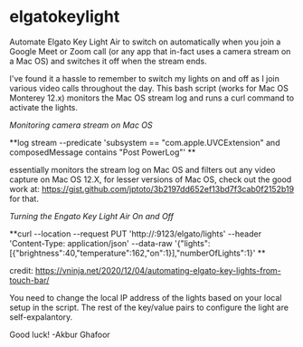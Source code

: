 # elgatokeylight
Automate Elgato Key Light Air to switch on automatically when you join a Google Meet or Zoom call (or any app that in-fact uses a camera stream on a Mac OS) and switches it off when the stream ends.

I've found it a hassle to remember to switch my lights on and off as I join various video calls throughout the day.  This bash script (works for Mac OS Monterey 12.x) monitors the Mac OS stream log and runs a curl command to activate the lights.

_Monitoring camera stream on Mac OS_

**log stream --predicate 'subsystem == "com.apple.UVCExtension" and composedMessage contains "Post PowerLog"' **

essentially monitors the stream log on Mac OS and filters out any video capture on Mac OS 12.X, for lesser versions of Mac OS, check out the good work at: https://gist.github.com/jptoto/3b2197dd652ef13bd7f3cab0f2152b19 for that.

_Turning the Engato Key Light Air On and Off_

**curl --location --request PUT 'http://<light IP address>:9123/elgato/lights' --header 'Content-Type: application/json' --data-raw '{"lights":[{"brightness":40,"temperature":162,"on":1}],"numberOfLights":1}'
**  
  
credit: https://vninja.net/2020/12/04/automating-elgato-key-lights-from-touch-bar/

You need to change the local IP address of the lights based on your local setup in the script.  The rest of the key/value pairs to configure the light are self-expalantory.

Good luck!
-Akbur Ghafoor
